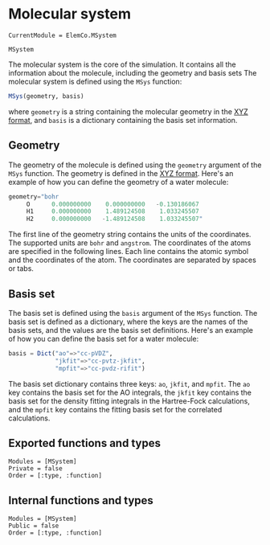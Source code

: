 # Molecular system

```@meta
CurrentModule = ElemCo.MSystem
```

```@docs
MSystem
```

The molecular system is the core of the simulation. It contains all the
information about the molecule, including the geometry and basis sets
The molecular system is defined using the `MSys` function:

```julia
MSys(geometry, basis)
```

where `geometry` is a string containing the molecular geometry in the
[XYZ format](https://en.wikipedia.org/wiki/XYZ_file_format), and `basis` is
a dictionary containing the basis set information.

## Geometry

The geometry of the molecule is defined using the `geometry` argument of
the `MSys` function. The geometry is defined in the
[XYZ format](https://en.wikipedia.org/wiki/XYZ_file_format). Here's an
example of how you can define the geometry of a water molecule:

```julia
geometry="bohr
     O      0.000000000    0.000000000   -0.130186067
     H1     0.000000000    1.489124508    1.033245507
     H2     0.000000000   -1.489124508    1.033245507"
```

The first line of the geometry string contains the units of the
coordinates. The supported units are `bohr` and `angstrom`. The
coordinates of the atoms are specified in the following lines. Each line
contains the atomic symbol and the coordinates of the atom. The
coordinates are separated by spaces or tabs.

## Basis set

The basis set is defined using the `basis` argument of the `MSys`
function. The basis set is defined as a dictionary, where the keys are
the names of the basis sets, and the values are the basis set
definitions. Here's an example of how you can define the basis set for a
water molecule:

```julia
basis = Dict("ao"=>"cc-pVDZ",
             "jkfit"=>"cc-pvtz-jkfit",
             "mpfit"=>"cc-pvdz-rifit")
```

The basis set dictionary contains three keys: `ao`, `jkfit`, and
`mpfit`. The `ao` key contains the basis set for the AO integrals, the
`jkfit` key contains the basis set for the density fitting integrals in the Hartree-Fock calculations,
and the `mpfit` key contains the fitting basis set for the correlated calculations.

## Exported functions and types
```@autodocs
Modules = [MSystem]
Private = false
Order = [:type, :function]
```

## Internal functions and types
```@autodocs
Modules = [MSystem]
Public = false
Order = [:type, :function]
```
